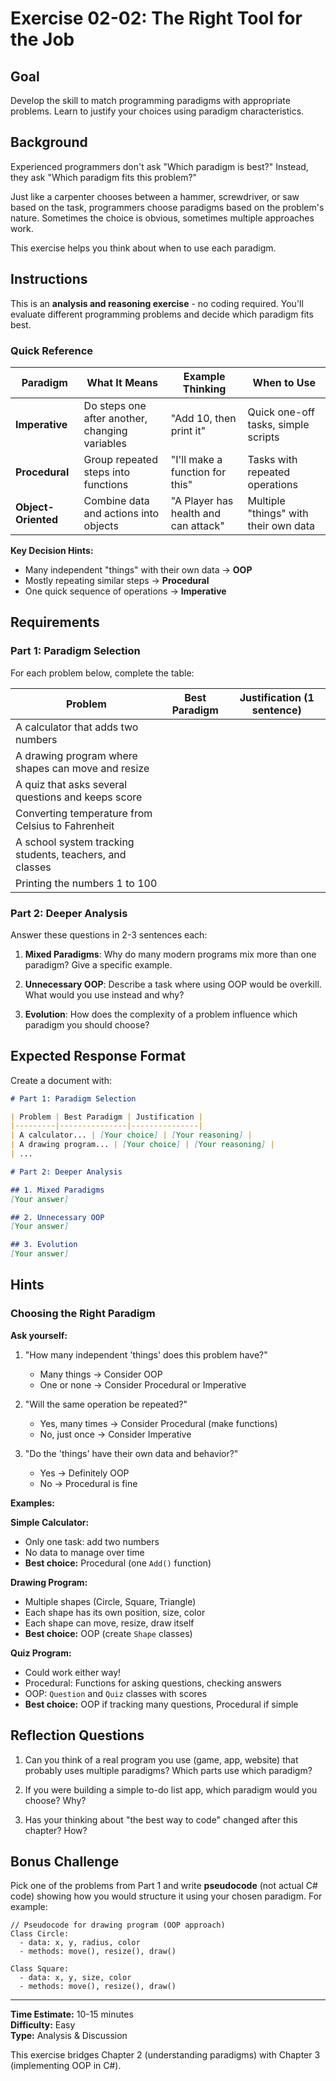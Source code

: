 # Exercise 02-02: The Right Tool for the Job

## Goal

Develop the skill to match programming paradigms with appropriate problems. Learn to justify your choices using paradigm characteristics.

## Background

Experienced programmers don't ask "Which paradigm is best?" Instead, they ask "Which paradigm fits this problem?"

Just like a carpenter chooses between a hammer, screwdriver, or saw based on the task, programmers choose paradigms based on the problem's nature. Sometimes the choice is obvious, sometimes multiple approaches work.

This exercise helps you think about when to use each paradigm.

## Instructions

This is an **analysis and reasoning exercise** - no coding required. You'll evaluate different programming problems and decide which paradigm fits best.

### Quick Reference

| Paradigm | What It Means | Example Thinking | When to Use |
|----------|---------------|------------------|-------------|
| **Imperative** | Do steps one after another, changing variables | "Add 10, then print it" | Quick one-off tasks, simple scripts |
| **Procedural** | Group repeated steps into functions | "I'll make a function for this" | Tasks with repeated operations |
| **Object-Oriented** | Combine data and actions into objects | "A Player has health and can attack" | Multiple "things" with their own data |

**Key Decision Hints:**
- Many independent "things" with their own data → **OOP**
- Mostly repeating similar steps → **Procedural**
- One quick sequence of operations → **Imperative**

## Requirements

### Part 1: Paradigm Selection

For each problem below, complete the table:

| Problem | Best Paradigm | Justification (1 sentence) |
|---------|---------------|---------------------------|
| A calculator that adds two numbers | | |
| A drawing program where shapes can move and resize | | |
| A quiz that asks several questions and keeps score | | |
| Converting temperature from Celsius to Fahrenheit | | |
| A school system tracking students, teachers, and classes | | |
| Printing the numbers 1 to 100 | | |

### Part 2: Deeper Analysis

Answer these questions in 2-3 sentences each:

1. **Mixed Paradigms**: Why do many modern programs mix more than one paradigm? Give a specific example.

2. **Unnecessary OOP**: Describe a task where using OOP would be overkill. What would you use instead and why?

3. **Evolution**: How does the complexity of a problem influence which paradigm you should choose?

## Expected Response Format

Create a document with:

```markdown
# Part 1: Paradigm Selection

| Problem | Best Paradigm | Justification |
|---------|---------------|---------------|
| A calculator... | [Your choice] | [Your reasoning] |
| A drawing program... | [Your choice] | [Your reasoning] |
| ...

# Part 2: Deeper Analysis

## 1. Mixed Paradigms
[Your answer]

## 2. Unnecessary OOP
[Your answer]

## 3. Evolution
[Your answer]
```

## Hints

### Choosing the Right Paradigm

**Ask yourself:**
1. "How many independent 'things' does this problem have?"
   - Many things → Consider OOP
   - One or none → Consider Procedural or Imperative

2. "Will the same operation be repeated?"
   - Yes, many times → Consider Procedural (make functions)
   - No, just once → Consider Imperative

3. "Do the 'things' have their own data and behavior?"
   - Yes → Definitely OOP
   - No → Procedural is fine

**Examples:**

**Simple Calculator:**
- Only one task: add two numbers
- No data to manage over time
- **Best choice:** Procedural (one `Add()` function)

**Drawing Program:**
- Multiple shapes (Circle, Square, Triangle)
- Each shape has its own position, size, color
- Each shape can move, resize, draw itself
- **Best choice:** OOP (create `Shape` classes)

**Quiz Program:**
- Could work either way!
- Procedural: Functions for asking questions, checking answers
- OOP: `Question` and `Quiz` classes with scores
- **Best choice:** OOP if tracking many questions, Procedural if simple

## Reflection Questions

1. Can you think of a real program you use (game, app, website) that probably uses multiple paradigms? Which parts use which paradigm?

2. If you were building a simple to-do list app, which paradigm would you choose? Why?

3. Has your thinking about "the best way to code" changed after this chapter? How?

## Bonus Challenge

Pick one of the problems from Part 1 and write **pseudocode** (not actual C# code) showing how you would structure it using your chosen paradigm. For example:

```
// Pseudocode for drawing program (OOP approach)
Class Circle:
  - data: x, y, radius, color
  - methods: move(), resize(), draw()

Class Square:
  - data: x, y, size, color
  - methods: move(), resize(), draw()
```

---

**Time Estimate:** 10-15 minutes  
**Difficulty:** Easy  
**Type:** Analysis & Discussion

This exercise bridges Chapter 2 (understanding paradigms) with Chapter 3 (implementing OOP in C#).